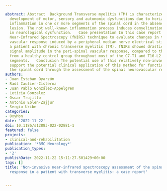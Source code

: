 ---
abstract: Abstract  Background Transverse myelitis (TM) is characterized by acute
  development of motor, sensory and autonomic dysfunctions due to horizontally diffused
  inflammation in one or more segments of the spinal cord in the absence of a compressive
  lesion. The not well-known inflammation process induces demyelination resulting
  in neurological dysfunction.   Case presentation In this case report we used a functional
  Near-Infrared Spectroscopy (fNIRS) technique to evaluate changes in the peri-spinal
  vascular response induced by a peripheral median nerve electrical stimulation in
  a patient with chronic transverse myelitis (TM). fNIRS showed drastically reduced
  signal amplitude in the peri-spinal vascular response, compared to that obtained
  from a healthy control group throughout most of the C7-T1 and T10-L2 spinal cord
  segments.   Conclusion The potential use of this relatively non-invasive fNIRS technology
  support the potential clinical application of this method for functional test of
  the spinal cord through the assessment of the spinal neurovascular response.
authors:
- Juan Esteban Oyarzún
- Raúl Caulier-Cisterna
- Juan Pablo González-Appelgren
- Leticia Gonzalez
- Oscar Trujillo
- Antonio Eblen-Zajjur
- Sergio Uribe
categories:
- OxyMon
date: '2022-11-22'
doi: 10.1186/s12883-022-02881-1
featured: false
projects:
- clinical-and-rehabilitation
publication: '*BMC Neurology*'
publication_types:
- '2'
publishDate: 2022-11-22 15:11:27.501429+00:00
tags: []
title: 'Non-invasive near-infrared spectroscopy assessment of the spinal neurovascular
  response in a patient with transverse myelitis: a case report'

---
